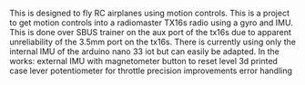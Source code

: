 This is designed to fly RC airplanes using motion controls.
This is a project to get motion controls into a radiomaster TX16s radio using a gyro and IMU. This is done over SBUS trainer on the aux port of the tx16s due to apparent unreliability of the 3.5mm port on the tx16s. There is currently using only the internal IMU of the arduino nano 33 iot but can easily be adapted.
In the works:
external IMU with magnetometer
button to reset level
3d printed case
lever potentiometer for throttle
precision improvements
error handling
